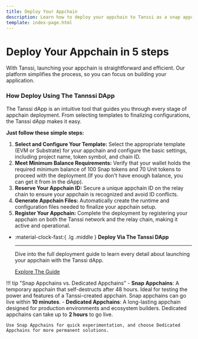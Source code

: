 ```yaml
---
title: Deploy Your Appchain
description: Learn how to deploy your appchain to Tanssi as a snap appchain for short-term testing or as a dedicated Tanssi appchain for long-term testing.
template: index-page.html
---
```


# Deploy Your Appchain in 5 steps

With Tanssi, launching your appchain is straightforward and efficient. Our platform simplifies the process, so you can focus on building your application.

### **How Deploy Using The Tannssi DApp**

The Tanssi dApp is an intuitive tool that guides you through every stage of appchain deployment. From selecting templates to finalizing configurations, the Tanssi dApp makes it easy.

**Just follow these simple steps:**

1. **Select and Configure Your Template:** Select the appropriate template (EVM or Substrate) for your appchain and configure the basic settings, including project name, token symbol, and chain ID.
2. **Meet Minimum Balance Requirements:** Verify that your wallet holds the required minimum balance of 100 Snap tokens and 70 Unit tokens to proceed with the deployment.(If you don't have enough balance, you can get it from in the dApp).
3. **Reserve Your Appchain ID:** Secure a unique appchain ID on the relay chain to ensure your appchain is recognized and avoid ID conflicts.
4. **Generate Appchain Files:** Automatically create the runtime and configuration files needed to finalize your appchain setup.
5. **Register Your Appchain:** Complete the deployment by registering your appchain on both the Tanssi network and the relay chain, making it active and operational.


<div class="grid cards" markdown>

-   :material-clock-fast:{ .lg .middle } __Deploy Via The Tanssi DApp__

    ---
    Dive into the full deployment guide to learn every detail about launching your appchain with the Tanssi dApp.
    

    [Explore The Guide](dapp.md)

</div>

!!! tip "Snap Appchains vs. Dedicated Appchains"
    - **Snap Appchains**: A temporary appchain that self-destructs after 48 hours. Ideal for testing the power and features of a Tanssi-created appchain. Snap appchains can go live within **10 minutes**.
    - **Dedicated Appchains**: A long-lasting appchain designed for production environments and ecosystem builders. Dedicated appchains can take up to **2 hours** to go live.
     
    Use Snap Appchains for quick experimentation, and choose Dedicated Appchains for more permanent solutions.

